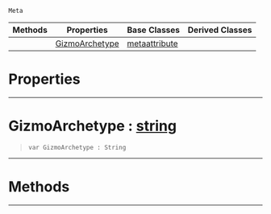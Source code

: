  `Meta`

|Methods|Properties|Base Classes|Derived Classes|
|---|---|---|---|
| |[ GizmoArchetype](https://github.com/PlasmaEngine/PlasmaDocs/blob/master/code_reference/class_reference/metaeditorgizmo.markdown#gizmoarchetype-plasma-engi)|[metaattribute](https://github.com/PlasmaEngine/PlasmaDocs/blob/master/code_reference/class_reference/metaattribute.markdown)| |


 #  Properties


---  
 #  GizmoArchetype : [string](https://github.com/PlasmaEngine/PlasmaDocs/blob/master/code_reference/lightning_base_types/string.markdown)

> 
> ``` lang=cpp, name=Lightning
> var GizmoArchetype : String


---  
 #  Methods


---  
 

 